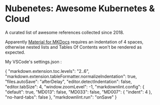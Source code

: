 # Nubenetes: Awesome Kubernetes & Cloud

A curated list of awesome references collected since 2018.

Apparently [Material for MKDocs](https://squidfunk.github.io/mkdocs-material/) requires an indentation of 4 spaces, otherwise nested lists and Tables Of Contents won't be rendered as expected.

My VSCode's settings.json :

{
    "markdown.extension.toc.levels": "2..6",
    "markdown.extension.tableFormatter.normalizeIndentation": true,
    "files.autoSave": "afterDelay",
    "editor.detectIndentation": false,
    "editor.tabSize": 4,
    "window.zoomLevel": -1,
    "markdownlint.config": {
        "default": true,
        "MD013": false,
        "MD033": false,
        "MD007": { "indent": 4 },
        "no-hard-tabs": false
    },
    "markdownlint.run": "onSave"
}